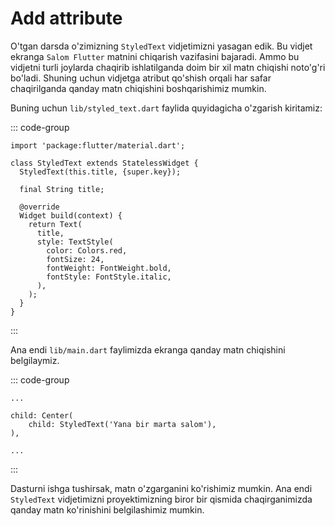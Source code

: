 # Add attribute

O'tgan darsda o'zimizning `StyledText` vidjetimizni yasagan edik. Bu vidjet ekranga `Salom Flutter` matnini chiqarish
vazifasini bajaradi. Ammo bu vidjetni turli joylarda chaqirib ishlatilganda doim bir xil matn chiqishi noto'g'ri
bo'ladi. Shuning uchun vidjetga atribut qo'shish orqali har safar chaqirilganda qanday matn chiqishini boshqarishimiz
mumkin.

Buning uchun `lib/styled_text.dart` faylida quyidagicha o'zgarish kiritamiz:

::: code-group

```dart{4,6,11} [lib/styled_text.dart]
import 'package:flutter/material.dart';

class StyledText extends StatelessWidget {
  StyledText(this.title, {super.key});

  final String title;

  @override
  Widget build(context) {
    return Text(
      title,
      style: TextStyle(
        color: Colors.red,
        fontSize: 24,
        fontWeight: FontWeight.bold,
        fontStyle: FontStyle.italic,
      ),
    );
  }
}
```

:::

Ana endi `lib/main.dart` faylimizda ekranga qanday matn chiqishini belgilaymiz.

::: code-group

```dart{4} [lib/main.dart]
...

child: Center(
    child: StyledText('Yana bir marta salom'),
),

...
```

:::

Dasturni ishga tushirsak, matn o'zgarganini ko'rishimiz mumkin. Ana endi `StyledText` vidjetimizni proyektimizning biror
bir qismida chaqirganimizda qanday matn ko'rinishini belgilashimiz mumkin. 
